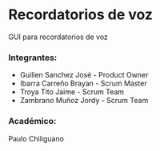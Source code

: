 # Recordatorios de voz
GUI para recordatorios de voz

### Integrantes:
- Guillen Sanchez José - Product Owner
- Ibarra Carreño Brayan - Scrum Master
- Troya Tito Jaime - Scrum Team
- Zambrano Muñoz Jordy - Scrum Team

### Académico:
Paulo Chiliguano
